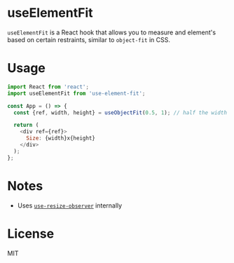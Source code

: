 # useElementFit

`useElementFit` is a React hook that allows you to measure and element's based on certain restraints, similar to `object-fit` in CSS.

# Usage

```js
import React from 'react';
import useElementFit from 'use-element-fit';

const App = () => {
  const {ref, width, height} = useObjectFit(0.5, 1); // half the width and the full height of parent element

  return (
    <div ref={ref}>
      Size: {width}x{height}
    </div>
  );
};
```

# Notes
* Uses [`use-resize-observer`](https://github.com/ZeeCoder/use-resize-observer) internally

# License
MIT